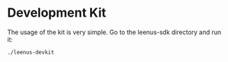 # Development Kit

The usage of the kit is very simple. Go to the leenus-sdk directory and run it:

```
./leenus-devkit
```

